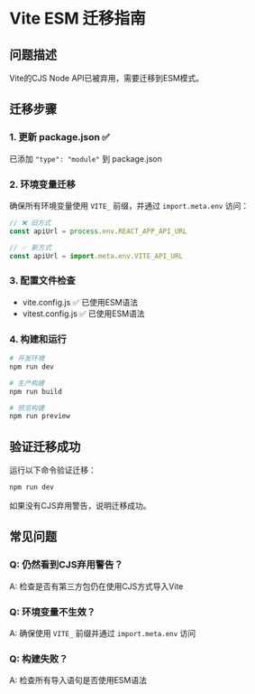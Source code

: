 # Vite ESM 迁移指南

## 问题描述
Vite的CJS Node API已被弃用，需要迁移到ESM模式。

## 迁移步骤

### 1. 更新 package.json ✅
已添加 `"type": "module"` 到 package.json

### 2. 环境变量迁移
确保所有环境变量使用 `VITE_` 前缀，并通过 `import.meta.env` 访问：

```javascript
// ❌ 旧方式
const apiUrl = process.env.REACT_APP_API_URL

// ✅ 新方式  
const apiUrl = import.meta.env.VITE_API_URL
```

### 3. 配置文件检查
- vite.config.js ✅ 已使用ESM语法
- vitest.config.js ✅ 已使用ESM语法

### 4. 构建和运行
```bash
# 开发环境
npm run dev

# 生产构建
npm run build

# 预览构建
npm run preview
```

## 验证迁移成功

运行以下命令验证迁移：
```bash
npm run dev
```

如果没有CJS弃用警告，说明迁移成功。

## 常见问题

### Q: 仍然看到CJS弃用警告？
A: 检查是否有第三方包仍在使用CJS方式导入Vite

### Q: 环境变量不生效？
A: 确保使用 `VITE_` 前缀并通过 `import.meta.env` 访问

### Q: 构建失败？
A: 检查所有导入语句是否使用ESM语法